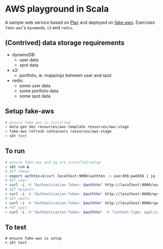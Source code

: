 AWS playground in Scala
=======================

A sample web service based on [Play](https://github.com/playframework/playframework) and deployed on [fake-aws](https://github.com/konrads/fake-aws).
Exercises `fake-aws`'s `dynamodb`, `s3` and `redis`.

(Contrived) data storage requirements
-------------------------------------
* dynamoDB:
  * user data
  * spot data
* s3:
  * portfolio, ie. mappings between user and spot
* redis:
  * some user data
  * some portfolio data
  * some spot data

Setup fake-aws
--------------
```bash
# ensure fake-aws is installed
> data-gen dev resources/aws-template resources/aws-stage
> fake-aws refresh containers resources/aws-stage
> sbt test
```

To run
------
```bash
# ensure fake-aws and jq are installed/setup
> sbt run &
# GET token:
> export authtkn=$(curl localhost:9000/authtkn -u user456:pwd456 | jq --raw-output '.["Authentication-Token"]')
# GET user:
> curl -i -H "Authentication-Token: $authtkn" http://localhost:9000/user
# GET myspots:
> curl -i -H "Authentication-Token: $authtkn" http://localhost:9000/myspots\?currency\=USD
# GET spots:
> curl -i -H "Authentication-Token: $authtkn" http://localhost:9000/spots\?tickers\=goog,aapl
# PUT spot:
> curl -i -H "Authentication-Token: $authtkn" -H "Content-Type: application/json" -XPUT -d '{"ticker":"goog","currency":"USD","price":1000.01}' http://localhost:9000/spot
```

To test
-------
```
# ensure fake-aws is setup
> sbt test
```

